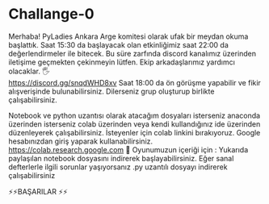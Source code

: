 # Challange-0
Merhaba! 
PyLadies Ankara Arge komitesi olarak ufak bir meydan okuma başlattık. 
Saat 15:30 da başlayacak olan etkinliğimiz saat 22:00 da değerlendirmeler ile bitecek. Bu süre zarfında discord kanalımız üzerinden iletişime geçmekten çekinmeyin lütfen. Ekip arkadaşlarımız yardımcı olacaklar. 🖐       
   https://discord.gg/snqdWHD8xv
  Saat 18:00 da ön görüşme yapabilir ve fikir alışverişinde bulunabilirsiniz. Dilerseniz grup oluşturup birlikte çalışabilirsiniz.

Notebook ve python uzantısı olarak atacağım dosyaları isterseniz anaconda üzerinden isterseniz colab üzerinden veya kendi kullandığınız ide üzerinden düzenleyerek çalışabilirsiniz. 
İsteyenler için colab linkini bırakıyoruz. Google hesabınızdan giriş yaparak kullanabilirsiniz.
https://colab.research.google.com
📢 Oyunumuzun içeriği için :
Yukarıda paylaşılan notebook dosyasını indirerek başlayabilirsiniz. Eğer sanal defterlerle ilgili sorunlar yaşıyorsanız .py uzantılı dosyayı indirerek çalışabilirsiniz

:zap::zap:BAŞARILAR :zap::zap:
